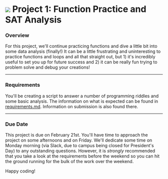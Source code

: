 # ![](https://ga-dash.s3.amazonaws.com/production/assets/logo-9f88ae6c9c3871690e33280fcf557f33.png) Project 1: Function Practice and SAT Analysis

### Overview

For this project, we'll continue practicing functions and dive a little bit into some data analysis (finally!) It can be a little frustrating and uninteresting to practice functions and loops and all that straight out, but 1) it's incredibly useful to set you up for future success and 2) it can be really fun trying to problem solve and debug your creations!

---

### Requirements

You'll be creating a script to answer a number of programming riddles and some basic analysis. The information on what is expected can be found in [requirements.md](requirements.md). Information on submission is also found there.

---

### Due Date

This project is due on February 21st. You'll have time to approach the project on some afternoons and on Friday. We'll dedicate some time on Monday morning (via Slack, due to campus being closed for President's Day) to any outstanding questions. However, it is _strongly_ recommended that you take a look at the requirements before the weekend so you can hit the ground running for the bulk of the work over the weekend.

Happy coding!
